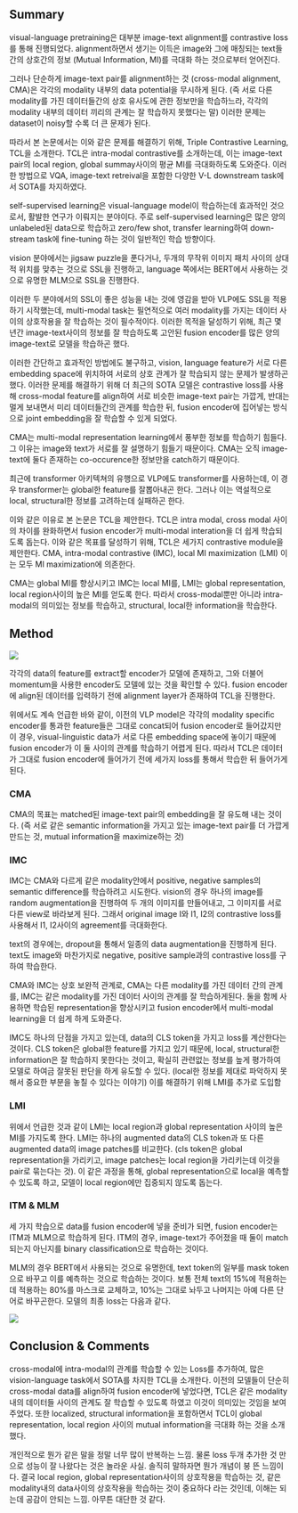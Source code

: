 ## Summary

visual-language pretraining은 대부분 image-text alignment를 contrastive loss를 통해 진행되었다. alignment하면서 생기는 이득은 image와 그에 매칭되는 text들간의 상호간의 정보 (Mutual Information, MI)를 극대화 하는 것으로부터 얻어진다. 

그러나 단순하게 image-text pair를 alignment하는 것 (cross-modal alignment, CMA)은 각각의 modality 내부의 data potential을 무시하게 된다. (즉 서로 다른 modality를 가진 데이터들간의 상호 유사도에 관한 정보만을 학습하느라, 각각의 modality 내부의 데이터 끼리의 관계는 잘 학습하지 못했다는 말) 이러한 문제는 dataset이 noisy할 수록 더 큰 문제가 된다. 

따라서 본 논문에서는 이와 같은 문제를 해결하기 위해, Triple Contrastive Learning, TCL을 소개한다. TCL은 intra-modal contrastive를 소개하는데, 이는 image-text pair의 local region, global summay사이의 평균 MI를 극대화하도록 도와준다. 이러한 방법으로 VQA, image-text retreival을 포함한 다양한 V-L downstream task에서 SOTA를 차지하였다.

self-supervised learning은 visual-language model이 학습하는데 효과적인 것으로서, 활발한 연구가 이뤄지는 분야이다. 주로 self-supervised learning은 많은 양의 unlabeled된 data으로 학습하고 zero/few shot, transfer learning하여 down-stream task에 fine-tuning 하는 것이 일반적인 학습 방향이다.

vision 분야에서는 jigsaw puzzle을 푼다거나, 두개의 무작위 이미지 패치 사이의 상대적 위치를 맞추는 것으로 SSL을 진행하고, language 쪽에서는 BERT에서 사용하는 것으로 유명한 MLM으로 SSL을 진행한다.

이러한 두 분야에서의 SSL이 좋은 성능을 내는 것에 영감을 받아 VLP에도 SSL을 적용하기 시작했는데, multi-modal task는 필연적으로 여러 modality를 가지는 데이터 사이의 상호작용을 잘 학습하는 것이 필수적이다. 이러한 목적을 달성하기 위해, 최근 몇 년간 image-text사이의 정보를 잘 학습하도록 고안된 fusion encoder를 많은 양의 image-text로 모델을 학습하곤 했다. 

이러한 간단하고 효과적인 방법에도 불구하고, vision, language feature가 서로 다른 embedding space에 위치하여 서로의 상호 관계가 잘 학습되지 않는 문제가 발생하곤 했다. 이러한 문제를 해결하기 위해 더 최근의 SOTA 모델은 contrastive loss를 사용해 cross-modal feature를 align하여 서로 비슷한 image-text pair는 가깝게, 반대는 멀게 보내면서 미리 데이터들간의 관계를 학습한 뒤, fusion encoder에 집어넣는 방식으로 joint embedding을 잘 학습할 수 있게 되었다.

CMA는 multi-modal representation learning에서 풍부한 정보를 학습하기 힘들다. 그 이유는 image와 text가 서로를 잘 설명하기 힘들기 때문이다. CMA는 오직 image-text에 둘다 존재하는 co-occurence한 정보만을 catch하기 때문이다.

최근에 transformer 아키텍쳐의 유행으로 VLP에도 transformer를 사용하는데, 이 경우 transformer는 global한 feature를 잘뽑아내곤 한다. 그러나 이는 역설적으로 local, structural한 정보를 고려하는데 실패하곤 한다. 

이와 같은 이유로 본 논문은 TCL을 제안한다. TCL은 intra modal, cross modal 사이의 차이를 완화하면서 fusion encoder가 multi-modal interation을 더 쉽게 학습되도록 돕는다. 이와 같은 목표를 달성하기 위해, TCL은 세가지 contrastive module을 제안한다. CMA, intra-modal contrastive (IMC), local MI maximization (LMI) 이는 모두 MI maximization에 의존한다.

CMA는 global MI를 향상시키고 IMC는 local MI를, LMI는 global representation, local region사이의 높은 MI를 얻도록 한다. 따라서 cross-modal뿐만 아니라 intra-modal의 의미있는 정보를 학습하고, structural, local한 information을 학습한다.

## Method

![](https://images.velog.io/images/staryunleegh/post/b29703b2-c573-414b-a910-27e520c0df1f/%E1%84%89%E1%85%B3%E1%84%8F%E1%85%B3%E1%84%85%E1%85%B5%E1%86%AB%E1%84%89%E1%85%A3%E1%86%BA%202022-02-27%20%E1%84%8B%E1%85%A9%E1%84%92%E1%85%AE%202.06.50.png)

각각의 data의 feature를 extract할 encoder가 모델에 존재하고, 그와 더불어 momentum을 사용한 encoder도 모델에 있는 것을 확인할 수 있다. fusion encoder에 align된 데이터를 입력하기 전에 alignment layer가 존재하여 TCL을 진행한다.

위에서도 계속 언급한 바와 같이, 이전의 VLP model은 각각의 modality specific encoder를 통과한 feature들은 그대로 concat되어 fusion encoder로 들어갔지만 이 경우, visual-linguistic data가 서로 다른 embedding space에 놓이기 때문에 fusion encoder가 이 둘 사이의 관계를 학습하기 어렵게 된다. 따라서 TCL은 데이터가 그대로 fusion encoder에 들어가기 전에 세가지 loss를 통해서 학습한 뒤 들어가게 된다.

### CMA

CMA의 목표는 matched된 image-text pair의 embedding을 잘 유도해 내는 것이다. (즉 서로 같은 semantic information을 가지고 있는 image-text pair를 더 가깝게 만드는 것, mutual information을 maximize하는 것)

### IMC

IMC는 CMA와 다르게 같은 modality안에서 positive, negative samples의 semantic difference를 학습하려고 시도한다. vision의 경우 하나의 image를 random augmentation을 진행하여 두 개의 이미지를 만들어내고, 그 이미지를 서로 다른 view로 바라보게 된다. 그래서 original image I와 I1, I2의 contrastive loss를 사용해서 I1, I2사이의 agreement를 극대화한다.

text의 경우에는, dropout을 통해서 일종의 data augmentation을 진행하게 된다. text도 image와 마찬가지로 negative, positive sample과의 contrastive loss를 구하여 학습한다. 

CMA와 IMC는 상호 보완적 관계로, CMA는 다른 modality를 가진 데이터 간의 관계를, IMC는 같은 modality를 가진 데이터 사이의 관계를 잘 학습하게된다. 둘을 함께 사용하면 학습된 representation을 향상시키고 fusion encoder에서 multi-modal learning을 더 쉽게 하게 도와준다.

IMC도 하나의 단점을 가지고 있는데, data의 CLS token을 가지고 loss를 계산한다는 것이다. CLS token은 global한 feature를 가지고 있기 때문에, local, structural한 information은 잘 학습하지 못한다는 것이고, 확실히 관련없는 정보를 높게 평가하여 모델로 하여금 잘못된 판단을 하게 유도할 수 있다. (local한 정보를 제대로 파악하지 못해서 중요한 부분을 놓칠 수 있다는 이야기) 이를 해결하기 위해 LMI를 추가로 도입함

### LMI

위에서 언급한 것과 같이 LMI는 local region과 global representation 사이의 높은 MI를 가지도록 한다. LMI는 하나의 augmented data의 CLS token과 또 다른 augmented data의 image patches를 비교한다. (cls token은 global representation을 가리키고, image patches는 local region을 가리키는데 이것을 pair로 묶는다는 것). 이 같은 과정을 통해, global representation으로 local을 예측할 수 있도록 하고, 모델이 local region에만 집중되지 않도록 돕는다.

### ITM & MLM

세 가지 학습으로 data를 fusion encoder에 넣을 준비가 되면, fusion encoder는 ITM과 MLM으로 학습하게 된다. ITM의 경우, image-text가 주어졌을 때 둘이 match되는지 아닌지를 binary classification으로 학습하는 것이다.

MLM의 경우 BERT에서 사용되는 것으로 유명한데, text token의 일부를 mask token으로 바꾸고 이를 예측하는 것으로 학습하는 것이다. 보통 전체 text의 15%에 적용하는데 적용하는 80%를 마스크로 교체하고, 10%는 그대로 놔두고 나머지는 아예 다른 단어로 바꾸곤한다. 모델의 최종 loss는 다음과 같다.

![](https://images.velog.io/images/staryunleegh/post/96642ceb-a318-4375-9486-05ac1ef0e0fa/%E1%84%89%E1%85%B3%E1%84%8F%E1%85%B3%E1%84%85%E1%85%B5%E1%86%AB%E1%84%89%E1%85%A3%E1%86%BA%202022-02-27%20%E1%84%8B%E1%85%A9%E1%84%92%E1%85%AE%203.29.09.png)

## Conclusion & Comments

cross-modal에 intra-modal의 관계를 학습할 수 있는 Loss를 추가하여, 많은 vision-language task에서 SOTA를 차지한 TCL을 소개한다. 이전의 모델들이 단순히 cross-modal data를 align하여 fusion encoder에 넣었다면, TCL은 같은 modality 내의 데이터들 사이의 관계도 잘 학습할 수 있도록 하였고 이것이 의미있는 것임을 보여주었다. 또한 localized, structural information을 포함하면서 TCL이 global representation, local region 사이의 mutual information을 극대화 하는 것을 소개했다.

개인적으로 뭔가 같은 말을 정말 너무 많이 반복하는 느낌. 물론 loss 두개 추가한 것 만으로 성능이 잘 나왔다는 것은 놀라운 사실. 솔직히 말하자면 뭔가 개념이 붕 뜬 느낌이다. 결국 local region, global representation사이의 상호작용을 학습하는 것, 같은 modality내의 data사이의 상호작용을 학습하는 것이 중요하다 라는 것인데, 이해는 되는데 공감이 안되는 느낌. 아무튼 대단한 것 같다.
